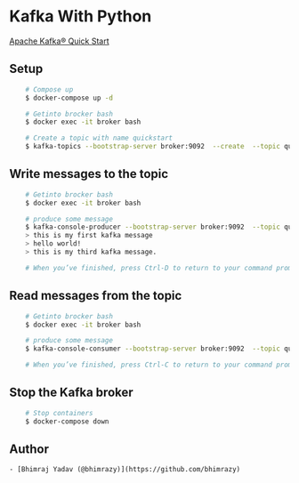# Kafka With Python
[Apache Kafka® Quick Start](https://developer.confluent.io/quickstart/kafka-docker/)
## Setup
```sh
    # Compose up
    $ docker-compose up -d

    # Getinto brocker bash
    $ docker exec -it broker bash

    # Create a topic with name quickstart
    $ kafka-topics --bootstrap-server broker:9092  --create  --topic quickstart

```
## Write messages to the topic
```sh
    # Getinto brocker bash
    $ docker exec -it broker bash

    # produce some message
    $ kafka-console-producer --bootstrap-server broker:9092  --topic quickstart
    > this is my first kafka message
    > hello world!
    > this is my third kafka message.

    # When you’ve finished, press Ctrl-D to return to your command prompt.

```
##  Read messages from the topic
```sh
    # Getinto brocker bash
    $ docker exec -it broker bash

    # produce some message
    $ kafka-console-consumer --bootstrap-server broker:9092  --topic quickstart --from-beginning

    # When you’ve finished, press Ctrl-C to return to your command prompt.

```
## Stop the Kafka broker
```sh
    # Stop containers
    $ docker-compose down
```
## Author
    - [Bhimraj Yadav (@bhimrazy)](https://github.com/bhimrazy)